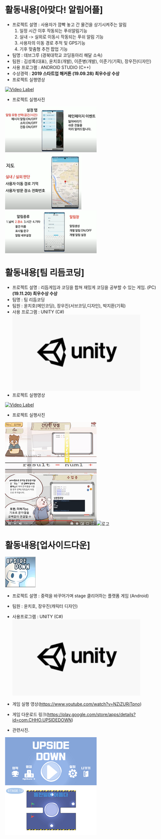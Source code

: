 # 활동내용[아맞다! 알림어플]
 * 프로젝트 설명 : 사용자가 깜빡 놓고 간 물건을 상기시켜주는 알림  
      1) 일정 시간 이후 작동되는 푸쉬알림기능  
      2) 실내 -> 실외로 이동시 작동되는 푸쉬 알림 기능  
      3) 사용자의 이동 경로 추적 및 GPS기능  
      4) 기후 맞춤형 추천 팝업 기능 
 * 팀명 : 데브그루 (경북대학교 코딩동아리 해달 소속)
 * 팀원 : 김성록(대표), 윤치호(개발), 이준병(개발),  이준기(기획), 장우진(디자인)
 * 사용 프로그램 : ANDROID STUDIO (C++)
 * 수상경력 : **2019 스타트업 해커톤 (19.09.28) 최우수상 수상** 
 * 프로젝트 실행영상
 
 [![Video Label](http://img.youtube.com/vi/vB9AT9OazP4/0.jpg)](https://www.youtube.com/watch?v=vB9AT9OazP4)
 * 프로젝트 실행사진
 
 ![로고](Readme/am1.PNG)![로고](Readme/am2.PNG)![로고](Readme/am3.PNG)

# 활동내용[팀 리듬코딩]
 * 프로젝트 설명 : 리듬게임과 코딩을 합쳐 재밌게 코딩을 공부할 수 있는 게임. (PC)  
 **(19.11.20) 최우수상 수상** 
 * 팀명 : 팀 리듬코딩
 * 팀원 : 윤치호(메인코딩), 장우진(서브코딩,디자인), 박지환(기획)
 * 사용 프로그램 : UNITY (C#)
 ![로고](Readme/UNITY.PNG)
 * 프로젝트 실행영상
 
 [![Video Label](http://img.youtube.com/vi/sYgiWUvvGiQ/0.jpg)](https://www.youtube.com/watch?v=sYgiWUvvGiQ)
 * 프로젝트 실행사진
 
 ![로고](Readme/rc1.PNG)![로고](Readme/rc2.PNG)![로고](Readme/rc3.PNG)
 
 
# 활동내용[업사이드다운]

![로고](Readme/ud1.png)
 * 프로젝트 설명 : 중력을 바꾸어가며 stage 클리어하는 플랫폼 게임 (Android)
 * 팀원 : 윤치호, 장우진(캐릭터 디자인)
 * 사용프로그램 : UNITY (C#)
 ![로고](Readme/UNITY.PNG)
 
 * 게임 실행 영상(https://www.youtube.com/watch?v=NZiZURiTpno)
 * 게임 다운로드 링크(https://play.google.com/store/apps/details?id=com.CHHO.UPSIDEDOWN)
 * 관련사진.
 
 ![로고](Readme/ud2.PNG)![로고](Readme/ud3.PNG)
 
